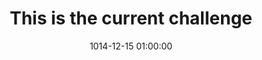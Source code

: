---
layout: post
title:  "This is the current challenge"
category: Challenge
date:   1014-12-15 01:00:00
last_modified_at:  2014-12-15 01:00:00
excerpt: "Walter Elias Disney was an American entrepreneur"
categories: history
tags:  mickey
image:
  feature: walt-disney.jpg
  topPosition: 0px
bgContrast: dark
bgGradientOpacity: darker
syntaxHighlighter: no
link: 
---